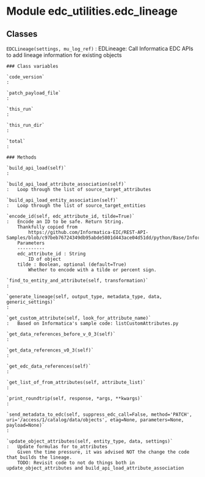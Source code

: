 Module edc_utilities.edc_lineage
================================

Classes
-------

`EDCLineage(settings, mu_log_ref)`
:   EDLineage: Call Informatica EDC APIs to add lineage information for existing objects

    ### Class variables

    `code_version`
    :

    `patch_payload_file`
    :

    `this_run`
    :

    `this_run_dir`
    :

    `total`
    :

    ### Methods

    `build_api_load(self)`
    :

    `build_api_load_attribute_association(self)`
    :   Loop through the list of source_target_attributes

    `build_api_load_entity_association(self)`
    :   Loop through the list of source_target_entities

    `encode_id(self, edc_attribute_id, tilde=True)`
    :   Encode an ID to be safe. Return String.
        Thankfully copied from
            https://github.com/Informatica-EIC/REST-API-Samples/blob/c97beb76724349db95abde5801d443ace04d51dd/python/Base/InformaticaAPI.py
        Parameters
        ----------
        edc_attribute_id : String
            ID of object
        tilde : Boolean, optional (default=True)
            Whether to encode with a tilde or percent sign.

    `find_to_entity_and_attribute(self, transformation)`
    :

    `generate_lineage(self, output_type, metadata_type, data, generic_settings)`
    :

    `get_custom_attribute(self, look_for_attribute_name)`
    :   Based on Informatica's sample code: listCustomAttributes.py

    `get_data_references_before_v_0_3(self)`
    :

    `get_data_references_v0_3(self)`
    :

    `get_edc_data_references(self)`
    :

    `get_list_of_from_attributes(self, attribute_list)`
    :

    `print_roundtrip(self, response, *args, **kwargs)`
    :

    `send_metadata_to_edc(self, suppress_edc_call=False, method='PATCH', uri='/access/1/catalog/data/objects', etag=None, parameters=None, payload=None)`
    :

    `update_object_attributes(self, entity_type, data, settings)`
    :   Update formulas for to_attributes
        Given the time pressure, it was advised NOT the change the code that builds the lineage.
        TODO: Revisit code to not do things both in update_object_attributes and build_api_load_attribute_association